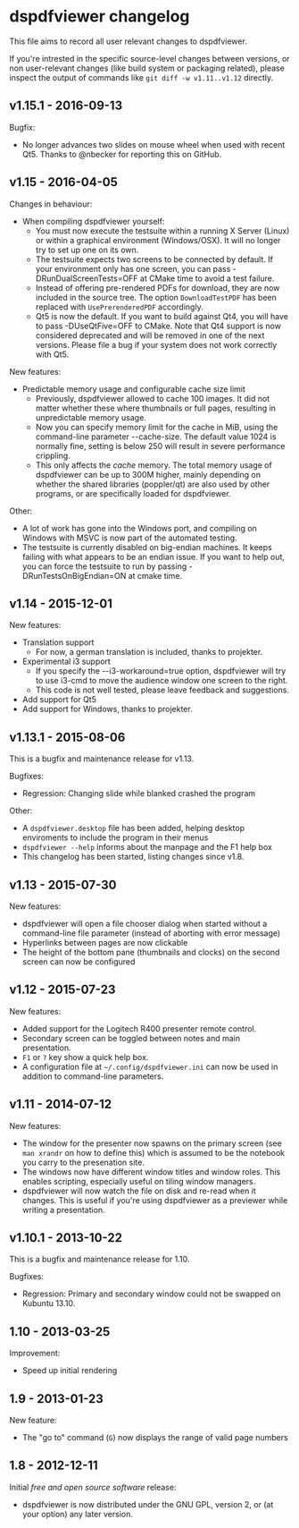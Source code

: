 dspdfviewer changelog
=====================

This file aims to record all user relevant changes to dspdfviewer.

If you're intrested in the specific source-level changes between versions,
or non user-relevant changes (like build system or packaging related), please
inspect the output of commands like `git diff -w v1.11..v1.12` directly.


v1.15.1 - 2016-09-13
--------------------

Bugfix:

* No longer advances two slides on mouse wheel when
  used with recent Qt5.  Thanks to @nbecker for reporting
  this on GitHub.


v1.15 - 2016-04-05
------------------

Changes in behaviour:

* When compiling dspdfviewer yourself:
  * You must now execute the testsuite within a running X Server
    (Linux) or within a graphical environment (Windows/OSX).
    It will no longer try to set up one on its own.
  * The testsuite expects two screens to be connected by default.
    If your environment only has one screen, you can pass
    -DRunDualScreenTests=OFF at CMake time to avoid a test failure.
  * Instead of offering pre-rendered PDFs for download, they are now
    included in the source tree.  The option `DownloadTestPDF` has
    been replaced with `UsePrerenderedPDF` accordingly.
  * Qt5 is now the default.  If you want to build against Qt4,
    you will have to pass -DUseQtFive=OFF to CMake.
    Note that Qt4 support is now considered deprecated and will be
    removed in one of the next versions.  Please file a bug if your
    system does not work correctly with Qt5.

New features:

* Predictable memory usage and configurable cache size limit
  * Previously, dspdfviewer allowed to cache 100 images.  It did not
    matter whether these where thumbnails or full pages, resulting in
    unpredictable memory usage.
  * Now you can specify memory limit for the cache in MiB, using
    the command-line parameter --cache-size.  The default value 1024
    is normally fine, setting is below 250 will result in severe
    performance crippling.
  * This only affects the *cache* memory.  The total memory usage of
    dspdfviewer can be up to 300M higher, mainly depending on whether
    the shared libraries (poppler/qt) are also used by other programs,
    or are specifically loaded for dspdfviewer.

Other:

* A lot of work has gone into the Windows port, and compiling on
  Windows with MSVC is now part of the automated testing.
* The testsuite is currently disabled on big-endian machines.
  It keeps failing with what appears to be an endian issue.
  If you want to help out, you can force the testsuite to run
  by passing -DRunTestsOnBigEndian=ON at cmake time.


v1.14 - 2015-12-01
------------------

New features:

* Translation support
  * For now, a german translation is included, thanks to projekter.
* Experimental i3 support
  * If you specify the --i3-workaround=true option, dspdfviewer will try to
    use i3-cmd to move the audience window one screen to the right.
  * This code is not well tested, please leave feedback and suggestions.
* Add support for Qt5
* Add support for Windows, thanks to projekter.


v1.13.1 - 2015-08-06
--------------------

This is a bugfix and maintenance release for v1.13.

Bugfixes:

* Regression: Changing slide while blanked crashed the program

Other:

* A `dspdfviewer.desktop` file has been added, helping desktop enviroments
  to include the program in their menus
* `dspdfviewer --help` informs about the manpage and the F1 help box
* This changelog has been started, listing changes since v1.8.



v1.13 - 2015-07-30
------------------

New features:

* dspdfviewer will open a file chooser dialog when started without a
  command-line file parameter (instead of aborting with error message)
* Hyperlinks between pages are now clickable
* The height of the bottom pane (thumbnails and clocks) on the second
  screen can now be configured



v1.12 - 2015-07-23
------------------

New features:

* Added support for the Logitech R400 presenter remote control.
* Secondary screen can be toggled between notes and main presentation.
* `F1` or `?` key show a quick help box.
* A configuration file at `~/.config/dspdfviewer.ini` can now be
  used in addition to command-line parameters.



v1.11 - 2014-07-12
------------------

New features:

* The window for the presenter now spawns on the primary screen
  (see `man xrandr` on how to define this) which is assumed to be
  the notebook you carry to the presenation site.
* The windows now have different window titles and window roles.
  This enables scripting, especially useful on tiling window managers.
* dspdfviewer will now watch the file on disk and re-read when it changes.
  This is useful if you're using dspdfviewer as a previewer while
  writing a presentation.



v1.10.1 - 2013-10-22
--------------------

This is a bugfix and maintenance release for 1.10.

Bugfixes:

* Regression: Primary and secondary window could not be swapped on Kubuntu 13.10.



1.10 - 2013-03-25
-----------------

Improvement:

* Speed up initial rendering



1.9 - 2013-01-23
----------------

New feature:

* The "go to" command (`G`) now displays the range of valid page numbers



1.8 - 2012-12-11
----------------

Initial *free and open source software* release:

* dspdfviewer is now distributed under the GNU GPL, version 2, or
  (at your option) any later version.
